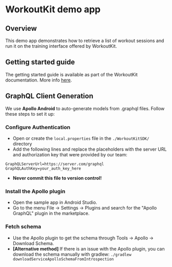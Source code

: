 # WorkoutKit demo app

## Overview
This demo app demonstrates how to retrieve a list of workout sessions and run it on the training interface offered by WorkoutKit.

## Getting started guide
The getting started guide is available as part of the WorkoutKit documentation. More info [here](../README.md).

## GraphQL Client Generation

We use **Apollo Android** to auto-generate models from .graphql files. Follow these steps to set it up:

### Configure Authentication
- Open or create the `local.properties` file in the `./WorkoutKitSDK/` directory
- Add the following lines and replace the placeholders with the server URL and authorization key that were provided by our team:
```
GraphQLServerUrl=https://server.com/graphql
GraphQLAuthKey=your_auth_key_here
```
- **Never commit this file to version control!**

### Install the Apollo plugin
- Open the sample app in Android Studio.
- Go to the menu File -> Settings -> Plugins and search for the "Apollo GraphQL" plugin in the marketplace.

### Fetch schema
- Use the Apollo plugin to get the schema through Tools -> Apollo -> Download Schema.
- **[Alternative method]** If there is an issue with the Apollo plugin, you can download the schema manually with gradlew:
```./gradlew downloadServiceApolloSchemaFromIntrospection```
